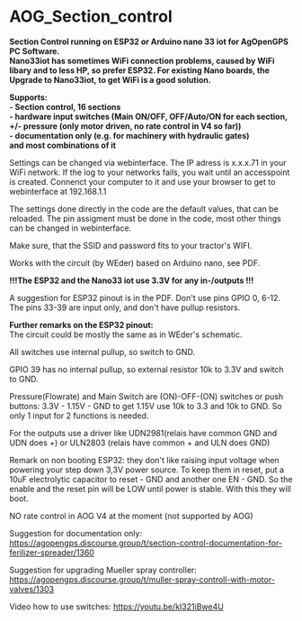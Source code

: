 # AOG_Section_control

<b>Section Control running on ESP32 or Arduino nano 33 iot for AgOpenGPS PC Software.<br>
Nano33iot has sometimes WiFi connection problems, caused by WiFi libary and to less HP, so prefer ESP32.
For existing Nano boards, the Upgrade to Nano33iot, to get WiFi is a good solution. 
          
Supports: <br>- Section control, 16 sections
          <br>- hardware input switches (Main ON/OFF, OFF/Auto/ON for each section, +/- pressure (only motor driven, no rate control in V4 so far))
          <br>- documentation only (e.g. for machinery with hydraulic gates)
   <br>and most combinations of it</b>

Settings can be changed via webinterface. The IP adress is x.x.x.71 in your WiFi network. If the log to your networks fails, you wait until an accesspoint is created. Connenct your computer to it and use your browser to get to webinterface at 192.168.1.1

The settings done directly in the code are the default values, that can be reloaded. The pin assigment must be done in the code, most other things can be changed in webinterface.

Make sure, that the SSID and password fits to your tractor's WIFI.

Works with the circuit (by WEder) based on Arduino nano, see PDF.

<b>!!!The ESP32 and the Nano33 iot use 3.3V for any in-/outputs !!!</b>

A suggestion for ESP32 pinout is in the PDF. Don't use pins GPIO 0, 6-12. The pins 33-39 are input only, and don't have pullup resistors.

<b>Further remarks on the ESP32 pinout:</b><br>
The circuit could be mostly the same as in WEder's schematic.

All switches use internal pullup, so switch to GND.

GPIO 39 has no internal pullup, so external resistor 10k to 3.3V and switch to GND.

Pressure(Flowrate) and Main Switch are (ON)-OFF-(ON) switches or push buttons: 3.3V - 1.15V - GND to get 1.15V use 10k to 3.3 and 10k to GND. So only 1 input for 2 functions is needed.

For the outputs use a driver like UDN2981(relais have common GND and UDN does +) or ULN2803 (relais have common + and ULN does GND) 


Remark on non booting ESP32: they don't like raising input voltage when powering your step down 3,3V power source. To keep them in reset, put a 10uF electrolytic capacitor to reset - GND and another one EN - GND. So the enable and the reset pin will be LOW until power is stable. With this they will boot.

NO rate control in AOG V4 at the moment (not supported by AOG)

Suggestion for documentation only: https://agopengps.discourse.group/t/section-control-documentation-for-ferilizer-spreader/1360

Suggestion for upgrading Mueller spray controller: https://agopengps.discourse.group/t/muller-spray-controll-with-motor-valves/1303

Video how to use switches: https://youtu.be/kI321iBwe4U
